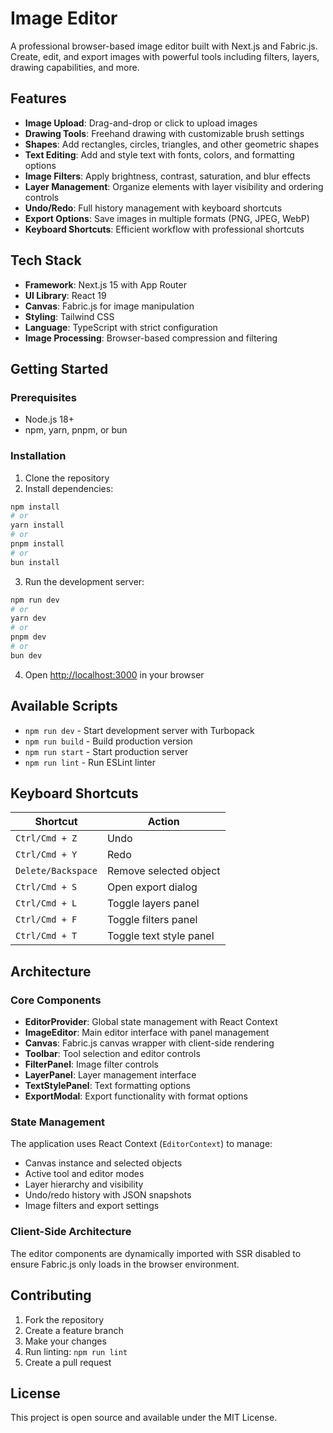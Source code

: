 # Image Editor

A professional browser-based image editor built with Next.js and Fabric.js. Create, edit, and export images with powerful tools including filters, layers, drawing capabilities, and more.

## Features

- **Image Upload**: Drag-and-drop or click to upload images
- **Drawing Tools**: Freehand drawing with customizable brush settings
- **Shapes**: Add rectangles, circles, triangles, and other geometric shapes
- **Text Editing**: Add and style text with fonts, colors, and formatting options
- **Image Filters**: Apply brightness, contrast, saturation, and blur effects
- **Layer Management**: Organize elements with layer visibility and ordering controls
- **Undo/Redo**: Full history management with keyboard shortcuts
- **Export Options**: Save images in multiple formats (PNG, JPEG, WebP)
- **Keyboard Shortcuts**: Efficient workflow with professional shortcuts

## Tech Stack

- **Framework**: Next.js 15 with App Router
- **UI Library**: React 19
- **Canvas**: Fabric.js for image manipulation
- **Styling**: Tailwind CSS
- **Language**: TypeScript with strict configuration
- **Image Processing**: Browser-based compression and filtering

## Getting Started

### Prerequisites

- Node.js 18+ 
- npm, yarn, pnpm, or bun

### Installation

1. Clone the repository
2. Install dependencies:

```bash
npm install
# or
yarn install
# or
pnpm install
# or
bun install
```

3. Run the development server:

```bash
npm run dev
# or
yarn dev
# or
pnpm dev
# or
bun dev
```

4. Open [http://localhost:3000](http://localhost:3000) in your browser

## Available Scripts

- `npm run dev` - Start development server with Turbopack
- `npm run build` - Build production version
- `npm run start` - Start production server
- `npm run lint` - Run ESLint linter

## Keyboard Shortcuts

| Shortcut | Action |
|----------|--------|
| `Ctrl/Cmd + Z` | Undo |
| `Ctrl/Cmd + Y` | Redo |
| `Delete/Backspace` | Remove selected object |
| `Ctrl/Cmd + S` | Open export dialog |
| `Ctrl/Cmd + L` | Toggle layers panel |
| `Ctrl/Cmd + F` | Toggle filters panel |
| `Ctrl/Cmd + T` | Toggle text style panel |

## Architecture

### Core Components

- **EditorProvider**: Global state management with React Context
- **ImageEditor**: Main editor interface with panel management
- **Canvas**: Fabric.js canvas wrapper with client-side rendering
- **Toolbar**: Tool selection and editor controls
- **FilterPanel**: Image filter controls
- **LayerPanel**: Layer management interface
- **TextStylePanel**: Text formatting options
- **ExportModal**: Export functionality with format options

### State Management

The application uses React Context (`EditorContext`) to manage:
- Canvas instance and selected objects
- Active tool and editor modes
- Layer hierarchy and visibility
- Undo/redo history with JSON snapshots
- Image filters and export settings

### Client-Side Architecture

The editor components are dynamically imported with SSR disabled to ensure Fabric.js only loads in the browser environment.

## Contributing

1. Fork the repository
2. Create a feature branch
3. Make your changes
4. Run linting: `npm run lint`
5. Create a pull request

## License

This project is open source and available under the MIT License.
